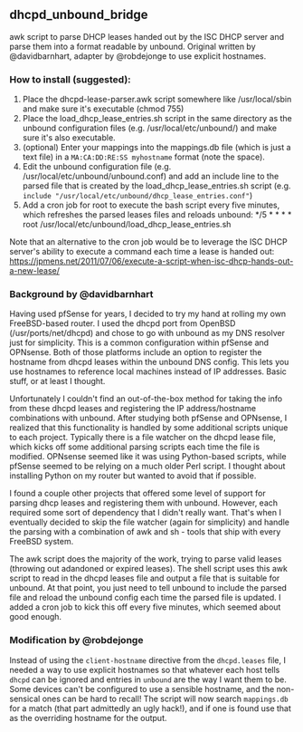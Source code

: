 ## dhcpd_unbound_bridge
awk script to parse DHCP leases handed out by the ISC DHCP server and parse them into a format readable by unbound. Original written by @davidbarnhart, adapter by @robdejonge to use explicit hostnames. 

### How to install (suggested):

1. Place the dhcpd-lease-parser.awk script somewhere like /usr/local/sbin and make sure it's executable (chmod 755)
2. Place the load_dhcp_lease_entries.sh script in the same directory as the unbound configuration files (e.g. /usr/local/etc/unbound/) and make sure it's also executable.
3. (optional) Enter your mappings into the mappings.db file (which is just a text file) in a `MA:CA:DD:RE:SS myhostname` format (note the space).
4. Edit the unbound configuration file (e.g. /usr/local/etc/unbound/unbound.conf) and add an include line to the parsed file that is created by the load_dhcp_lease_entries.sh script (e.g. `include "/usr/local/etc/unbound/dhcp_lease_entries.conf"`)
5. Add a cron job for root to execute the bash script every five minutes, which refreshes the parsed leases files and reloads unbound: */5	*	*	*	*	root	/usr/local/etc/unbound/load_dhcp_lease_entries.sh

Note that an alternative to the cron job would be to leverage the ISC DHCP server's ability to execute a command each time a lease is handed out: https://jpmens.net/2011/07/06/execute-a-script-when-isc-dhcp-hands-out-a-new-lease/


### Background by @davidbarnhart

Having used pfSense for years, I decided to try my hand at rolling my own FreeBSD-based router. I used the dhcpd port from OpenBSD (/usr/ports/net/dhcpd) and chose to go with unbound as my DNS resolver just for simplicity. This is a common configuration within pfSense and OPNsense. Both of those platforms include an option to register the hostname from dhcpd leases within the unbound DNS config. This lets you use hostnames to reference local machines instead of IP addresses. Basic stuff, or at least I thought.

Unfortunately I couldn't find an out-of-the-box method for taking the info from these dhcpd leases and registering the IP address/hostname combinations with unbound. After studying both pfSense and OPNsense, I realized that this functionality is handled by some additional scripts unique to each project. Typically there is a file watcher on the dhcpd lease file, which kicks off some additional parsing scripts each time the file is modified. OPNsense seemed like it was using Python-based scripts, while pfSense seemed to be relying on a much older Perl script. I thought about installing Python on my router but wanted to avoid that if possible.

I found a couple other projects that offered some level of support for parsing dhcp leases and registering them with unbound. However, each required some sort of dependency that I didn't really want. That's when I eventually decided to skip the file watcher (again for simplicity) and handle the parsing with a combination of awk and sh - tools that ship with every FreeBSD system.

The awk script does the majority of the work, trying to parse valid leases (throwing out adandoned or expired leases). The shell script uses this awk script to read in the dhcpd leases file and output a file that is suitable for unbound. At that point, you just need to tell unbound to include the parsed file and reload the unbound config each time the parsed file is updated. I added a cron job to kick this off every five minutes, which seemed about good enough.


### Modification by @robdejonge

Instead of using the `client-hostname` directive from the `dhcpd.leases` file, I needed a way to use explicit hostnames so that whatever each host tells `dhcpd` can be ignored and entries in `unbound` are the way I want them to be. Some devices can't be configured to use a sensible hostname, and the non-sensical ones can be hard to recall! The script will now search `mappings.db` for a match (that part admittedly an ugly hack!), and if one is found use that as the overriding hostname for the output. 
